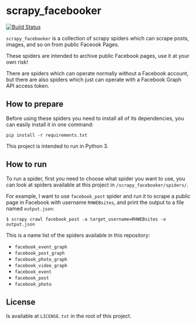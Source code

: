 # scrapy_facebooker

[![Build Status](https://travis-ci.org/refeed/scrapy_facebooker.svg?branch=master)](https://travis-ci.org/refeed/scrapy_facebooker)

`scrapy_facebooker` is a collection of scrapy spiders which can scrape
posts, images, and so on from public Faceook Pages.

These spiders are intended to archive public Facebook pages, use it at your
own risk!

There are spiders which can operate normally without a Facebook account,
but there are also spiders which just can operate with a Facebook
Graph API access token.

## How to prepare

Before using these spiders you need to install all of its dependencies,
you can easily install it in one command:
```
pip install -r requirements.txt
```

This project is intended to run in Python 3.

## How to run

To run a spider, first you need to choose what spider you want to use,
you can look at spiders available at this project in
`/scrapy_facebooker/spiders/`.

For example, I want to use `facebook_post` spider and run it to scrape a public
page in Facebook with username `RHWEBsites`, and print the output to a file
named `output.json`:
```
$ scrapy crawl facebook_post -a target_username=RHWEBsites -o output.json
```

This is a name list of the spiders available in this repository:
- `facebook_event_graph`
- `facebook_post_graph`
- `facebook_photo_graph`
- `facebook_video_graph`
- `facebook_event`
- `facebook_post`
- `facebook_photo`

## License

Is available at `LICENSE.txt` in the root of this project.
